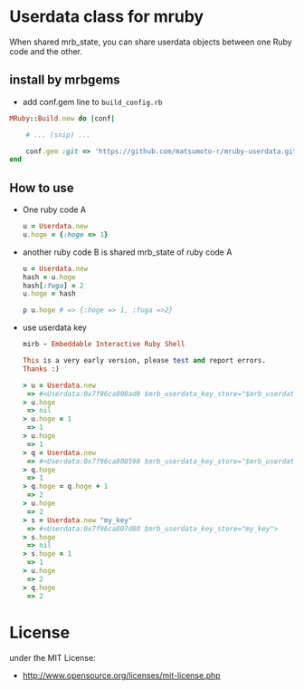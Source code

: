 # Userdata class for mruby
When shared mrb_state, you can share userdata objects between one Ruby code and the other.

## install by mrbgems
 - add conf.gem line to `build_config.rb`
```ruby
MRuby::Build.new do |conf|

    # ... (snip) ...

    conf.gem :git => 'https://github.com/matsumoto-r/mruby-userdata.git'
end
```

## How to use
 - One ruby code A

    ```ruby
    u = Userdata.new
    u.hoge = {:hoge => 1}
    ```


 - another ruby code B is shared mrb_state of ruby code A

    ```ruby
    u = Userdata.new
    hash = u.hoge
    hash[:fuga] = 2
    u.hoge = hash
    
    p u.hoge # => {:hoge => 1, :fuga =>2}
    ```

 - use userdata key

    ```ruby
    mirb - Embeddable Interactive Ruby Shell
    
    This is a very early version, please test and report errors.
    Thanks :)
    
    > u = Userdata.new
     => #<Userdata:0x7f96ca808ad0 $mrb_userdata_key_store="$mrb_userdata_default_key">
    > u.hoge
     => nil
    > u.hoge = 1
     => 1
    > u.hoge
     => 1
    > q = Userdata.new
     => #<Userdata:0x7f96ca808590 $mrb_userdata_key_store="$mrb_userdata_default_key">
    > q.hoge
     => 1
    > q.hoge = q.hoge + 1
     => 2
    > u.hoge
     => 2
    > s = Userdata.new "my_key"
     => #<Userdata:0x7f96ca807d80 $mrb_userdata_key_store="my_key">
    > s.hoge
     => nil
    > s.hoge = 1
     => 1
    > u.hoge
     => 2
    > q.hoge
     => 2
    ```

# License
under the MIT License:

* http://www.opensource.org/licenses/mit-license.php


